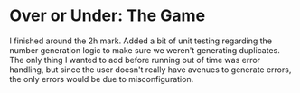 # Over or Under: The Game

I finished around the 2h mark. Added a bit of unit testing regarding the number generation logic to make sure we weren't generating duplicates. The only thing I wanted to add before running out of time was error handling, but since the user doesn't really have avenues to generate errors, the only errors would be due to misconfiguration.  
